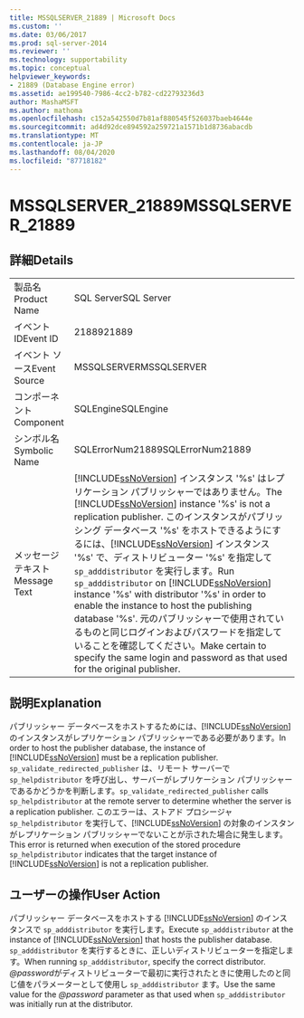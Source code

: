 ```yaml
---
title: MSSQLSERVER_21889 | Microsoft Docs
ms.custom: ''
ms.date: 03/06/2017
ms.prod: sql-server-2014
ms.reviewer: ''
ms.technology: supportability
ms.topic: conceptual
helpviewer_keywords:
- 21889 (Database Engine error)
ms.assetid: ae199540-7986-4cc2-b782-cd22793236d3
author: MashaMSFT
ms.author: mathoma
ms.openlocfilehash: c152a542550d7b81af880545f526037baeb4644e
ms.sourcegitcommit: ad4d92dce894592a259721a1571b1d8736abacdb
ms.translationtype: MT
ms.contentlocale: ja-JP
ms.lasthandoff: 08/04/2020
ms.locfileid: "87718182"
---
```

# <a name="mssqlserver_21889"></a><span data-ttu-id="a0031-102">MSSQLSERVER_21889</span><span class="sxs-lookup"><span data-stu-id="a0031-102">MSSQLSERVER_21889</span></span>
    
## <a name="details"></a><span data-ttu-id="a0031-103">詳細</span><span class="sxs-lookup"><span data-stu-id="a0031-103">Details</span></span>  
  
|||  
|-|-|  
|<span data-ttu-id="a0031-104">製品名</span><span class="sxs-lookup"><span data-stu-id="a0031-104">Product Name</span></span>|<span data-ttu-id="a0031-105">SQL Server</span><span class="sxs-lookup"><span data-stu-id="a0031-105">SQL Server</span></span>|  
|<span data-ttu-id="a0031-106">イベント ID</span><span class="sxs-lookup"><span data-stu-id="a0031-106">Event ID</span></span>|<span data-ttu-id="a0031-107">21889</span><span class="sxs-lookup"><span data-stu-id="a0031-107">21889</span></span>|  
|<span data-ttu-id="a0031-108">イベント ソース</span><span class="sxs-lookup"><span data-stu-id="a0031-108">Event Source</span></span>|<span data-ttu-id="a0031-109">MSSQLSERVER</span><span class="sxs-lookup"><span data-stu-id="a0031-109">MSSQLSERVER</span></span>|  
|<span data-ttu-id="a0031-110">コンポーネント</span><span class="sxs-lookup"><span data-stu-id="a0031-110">Component</span></span>|<span data-ttu-id="a0031-111">SQLEngine</span><span class="sxs-lookup"><span data-stu-id="a0031-111">SQLEngine</span></span>|  
|<span data-ttu-id="a0031-112">シンボル名</span><span class="sxs-lookup"><span data-stu-id="a0031-112">Symbolic Name</span></span>|<span data-ttu-id="a0031-113">SQLErrorNum21889</span><span class="sxs-lookup"><span data-stu-id="a0031-113">SQLErrorNum21889</span></span>|  
|<span data-ttu-id="a0031-114">メッセージ テキスト</span><span class="sxs-lookup"><span data-stu-id="a0031-114">Message Text</span></span>|<span data-ttu-id="a0031-115">[!INCLUDE[ssNoVersion](../../includes/ssnoversion-md.md)] インスタンス '%s' はレプリケーション パブリッシャーではありません。</span><span class="sxs-lookup"><span data-stu-id="a0031-115">The [!INCLUDE[ssNoVersion](../../includes/ssnoversion-md.md)] instance '%s' is not a replication publisher.</span></span> <span data-ttu-id="a0031-116">このインスタンスがパブリッシング データベース '%s' をホストできるようにするには、[!INCLUDE[ssNoVersion](../../includes/ssnoversion-md.md)] インスタンス '%s' で、ディストリビューター '%s' を指定して `sp_adddistributor` を実行します。</span><span class="sxs-lookup"><span data-stu-id="a0031-116">Run `sp_adddistributor` on [!INCLUDE[ssNoVersion](../../includes/ssnoversion-md.md)] instance '%s' with distributor '%s' in order to enable the instance to host the publishing database '%s'.</span></span> <span data-ttu-id="a0031-117">元のパブリッシャーで使用されているものと同じログインおよびパスワードを指定していることを確認してください。</span><span class="sxs-lookup"><span data-stu-id="a0031-117">Make certain to specify the same login and password as that used for the original publisher.</span></span>|  
  
## <a name="explanation"></a><span data-ttu-id="a0031-118">説明</span><span class="sxs-lookup"><span data-stu-id="a0031-118">Explanation</span></span>  
 <span data-ttu-id="a0031-119">パブリッシャー データベースをホストするためには、[!INCLUDE[ssNoVersion](../../includes/ssnoversion-md.md)] のインスタンスがレプリケーション パブリッシャーである必要があります。</span><span class="sxs-lookup"><span data-stu-id="a0031-119">In order to host the publisher database, the instance of [!INCLUDE[ssNoVersion](../../includes/ssnoversion-md.md)] must be a replication publisher.</span></span> <span data-ttu-id="a0031-120">`sp_validate_redirected_publisher` は、リモート サーバーで `sp_helpdistributor` を呼び出し、サーバーがレプリケーション パブリッシャーであるかどうかを判断します。</span><span class="sxs-lookup"><span data-stu-id="a0031-120">`sp_validate_redirected_publisher` calls `sp_helpdistributor` at the remote server to determine whether the server is a replication publisher.</span></span> <span data-ttu-id="a0031-121">このエラーは、ストアド プロシージャ `sp_helpdistributor` を実行して、[!INCLUDE[ssNoVersion](../../includes/ssnoversion-md.md)] の対象のインスタンがレプリケーション パブリッシャーでないことが示された場合に発生します。</span><span class="sxs-lookup"><span data-stu-id="a0031-121">This error is returned when execution of the stored procedure `sp_helpdistributor` indicates that the target instance of [!INCLUDE[ssNoVersion](../../includes/ssnoversion-md.md)] is not a replication publisher.</span></span>  
  
## <a name="user-action"></a><span data-ttu-id="a0031-122">ユーザーの操作</span><span class="sxs-lookup"><span data-stu-id="a0031-122">User Action</span></span>  
 <span data-ttu-id="a0031-123">パブリッシャー データベースをホストする [!INCLUDE[ssNoVersion](../../includes/ssnoversion-md.md)] のインスタンスで `sp_adddistributor` を実行します。</span><span class="sxs-lookup"><span data-stu-id="a0031-123">Execute `sp_adddistributor` at the instance of [!INCLUDE[ssNoVersion](../../includes/ssnoversion-md.md)] that hosts the publisher database.</span></span> <span data-ttu-id="a0031-124">`sp_adddistributor` を実行するときに、正しいディストリビューターを指定します。</span><span class="sxs-lookup"><span data-stu-id="a0031-124">When running `sp_adddistributor`, specify the correct distributor.</span></span> <span data-ttu-id="a0031-125">*@password*がディストリビューターで最初に実行されたときに使用したのと同じ値をパラメーターとして使用し `sp_adddistributor` ます。</span><span class="sxs-lookup"><span data-stu-id="a0031-125">Use the same value for the *@password* parameter as that used when `sp_adddistributor` was initially run at the distributor.</span></span>  
  
  
